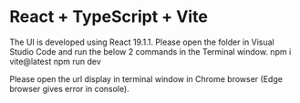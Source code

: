 # React + TypeScript + Vite

The UI is developed using React 19.1.1. Please open the folder <product-management-dashboard-ui> in Visual Studio Code and run the below 2 commands  in the Terminal window.
npm i vite@latest
npm run dev

Please open the url display in terminal window in Chrome browser (Edge browser gives error in console).
